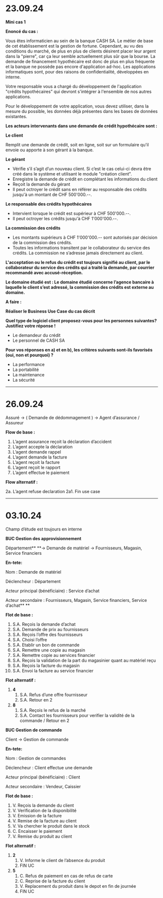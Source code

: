 # **23.09.24**

**Mini cas 1**

**Enoncé du cas :**

Vous êtes informaticien au sein de la banque CASH SA. Le métier de base de cet établissement est la gestion de fortune. Cependant, au vu des conditions du marché, de plus en plus de clients désirent placer leur argent dans la "pierre", car ça leur semble actuellement plus sûr que la bourse. La demande de financement hypothécaire est donc de plus en plus fréquente et la banque ne possède pas encore d'application ad-hoc. Les applications informatiques sont, pour des raisons de confidentialité, développées en interne.

Votre responsable vous a chargé du développement de l'application "crédits hypothécaires" qui devront s'intégrer à l'ensemble de nos autres applications.

Pour le développement de votre application, vous devez utiliser, dans la mesure du possible, les données déjà présentes dans les bases de données existantes.

**Les acteurs intervenants dans une demande de crédit hypothécaire sont :**

**Le client**

Remplit une demande de crédit, soit en ligne, soit sur un formulaire qu'il envoie ou apporte à son gérant à la banque.

**Le gérant**

- Vérifie s’il s’agit d’un nouveau client. Si c’est le cas celui-ci devra être créé dans le système et utilisant le module "création client".
- Enregistre la demande de crédit en complétant les informations du client
- Reçoit la demande du gérant
- Il peut octroyer le crédit sans en référer au responsable des crédits jusqu'à un montant de CHF 500'000.--.

**Le responsable des crédits hypothécaires**

- Intervient lorsque le crédit est supérieur à CHF 500'000.--.
- Il peut octroyer les crédits jusqu'à CHF 1'000'000.--.

**La commission des crédits**

- Les montants supérieurs à CHF 1'000'000.-- sont autorisés par décision de la commission des crédits.
- Toutes les informations transitent par le collaborateur du service des crédits. La commission ne s’adresse jamais directement au client.

**L'acceptation ou le refus du crédit est toujours signifié au client, par le collaborateur du service des crédits qui a traité la demande, par courrier recommandé avec accusé-réception.**

**Le domaine étudié est : Le domaine étudié concerne l’agence bancaire à laquelle le client s’est adressé, la commission des crédits est externe au domaine.**

**A faire :**

**Réaliser le Business Use Case du cas décrit**

**Quel type de logiciel client proposez-vous pour les personnes suivantes? Justifiez votre réponse !**

- Le demandeur du crédit
- Le personnel de CASH SA

**Pour vos réponses en a) et en b), les critères suivants sont-ils favorisés (oui, non et pourquoi) ?**

- La performance
- La portabilité
- La maintenance
- La sécurité

---

# **26.09.24**

Assuré -> ( Demande de dédommagement ) -> Agent d’assurance / Assureur

**Flow de base :**

1. L’agent assurance reçoit la déclaration d’accident
2. L’agent accepte la déclaration
3. L’agent demande rappel
4. L’agent demande la facture
5. L’agent reçoit la facture
6. L’agent reçoit le rapport
7. L’agent effectue le paiement

**Flow alternatif :**

2a. L’agent refuse declaration
2a1. Fin use case

---

# **03.10.24**

Champ d’étude est toujours en interne

**BUC Gestion des approvisionnement**

Département**  **-> Demande de matériel -> Fournisseurs, Magasin, Service financiers

**En-tete:**

Nom : Demande de matériel

Déclencheur : Département

Acteur principal (bénéficiaire) : Service d’achat

Acteur secondaire : Fournisseurs, Magasin, Service financiers, Service d’achat** **

**Flot de base :**

1. S.A. Reçois la demande d’achat
2. S.A. Demande de prix au fournisseurs
3. S.A. Reçois l’offre des fournisseurs
4. S.A. Choisi l’offre
5. S.A. Etablir un bon de commande
6. S.A. Remettre une copie au magasin
7. S.A. Remettre copie au services financier
8. S.A. Reçois la validation de la part du magasinier quant au matériel reçu
9. S.A. Reçois la facture du magasin
10. S.A. Envoi la facture au service financier

**Flot alternatif :**

1. **4**
   1. S.A. Refus d’une offre fournisseur
   2. S.A. Retour en 2
2. **8**
   1. S.A. Reçois le refus de la marché
   2. S.A. Contact les fournisseurs pour verifier la validité de la commande / Retour en 2

**BUC Gestion de commande**

Client -> Gestion de commande

**En-tete:**

Nom : Gestion de commandes

Déclencheur : Client effectue une demande

Acteur principal (bénéficiaire) : Client

Acteur secondaire : Vendeur, Caissier

**Flot de base :**

1. V. Reçois la demande du client
2. V. Verification de la disponibilité
3. V. Emission de la facture
4. V. Remise de la facture au client
5. V. Va chercher le produit dans le stock
6. C. Encaisser le paiement
7. V. Remise du produit au client

**Flot alternatif :**

1. **2**
   1. V. Informe le client de l’absence du produit
   2. FIN UC
2. **5**
   1. C. Refus de paiement en cas de refus de carte
   2. C. Reprise de la facture du client
   3. V. Replacement du produit dans le depot en fin de journée
   4. FIN UC
